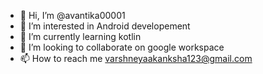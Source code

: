 - 👋 Hi, I’m @avantika00001
- 👀 I’m interested in Android developement 
- 🌱 I’m currently learning kotlin
- 💞️ I’m looking to collaborate on google workspace 
- 📫 How to reach me varshneyaakanksha123@gmail.com 

<!---
avantika00001/avantika00001 is a ✨ special ✨ repository because its `README.md` (this file) appears on your GitHub profile.
You can click the Preview link to take a look at your changes.
--->
